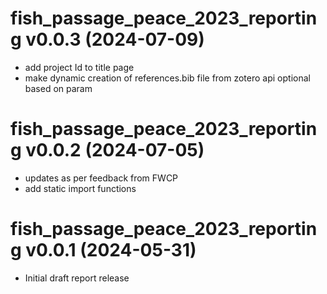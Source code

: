 # fish_passage_peace_2023_reporting v0.0.3 (2024-07-09)
- add project Id to title page
- make dynamic creation of references.bib file from zotero api optional based on param

# fish_passage_peace_2023_reporting v0.0.2 (2024-07-05)
- updates as per feedback from FWCP
- add static import functions


# fish_passage_peace_2023_reporting v0.0.1 (2024-05-31)
- Initial draft report release
